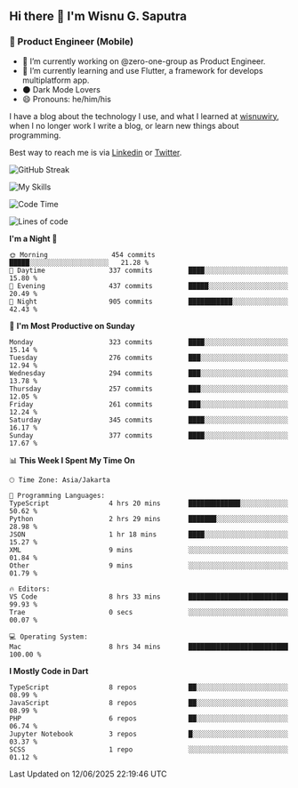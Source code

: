 ## Hi there 👋 I'm Wisnu G. Saputra

### :mobile_phone_off: Product Engineer (Mobile)

- 🔭 I’m currently working on @zero-one-group as Product Engineer.
- 🌱 I’m currently learning and use Flutter, a framework for develops multiplatform app.
- 🌑 Dark Mode Lovers
- 😄 Pronouns: he/him/his

I have a blog about the technology I use, and what I learned at [wisnuwiry](https://wisnuwiry.space/), when I no longer work I write a blog, or learn new things about programming.

Best way to reach me is via [Linkedin](https://www.linkedin.com/in/wisnu-saputra/) or [Twitter](https://twitter.com/wisnuwiry).

![GitHub Streak](https://streak-stats.demolab.com?user=wisnuwiry&theme=dark&hide_border=true)

![My Skills](https://skillicons.dev/icons?i=dart,flutter,kotlin,swift,go,js,css,neovim,git,linux&perline=5)

<!--START_SECTION:waka-->
![Code Time](http://img.shields.io/badge/Code%20Time-1%2C931%20hrs%2043%20mins-blue)

![Lines of code](https://img.shields.io/badge/From%20Hello%20World%20I%27ve%20Written-4.0%20million%20lines%20of%20code-blue)

**I'm a Night 🦉** 

```text
🌞 Morning                454 commits         █████░░░░░░░░░░░░░░░░░░░░   21.28 % 
🌆 Daytime                337 commits         ████░░░░░░░░░░░░░░░░░░░░░   15.80 % 
🌃 Evening                437 commits         █████░░░░░░░░░░░░░░░░░░░░   20.49 % 
🌙 Night                  905 commits         ███████████░░░░░░░░░░░░░░   42.43 % 
```
📅 **I'm Most Productive on Sunday** 

```text
Monday                   323 commits         ████░░░░░░░░░░░░░░░░░░░░░   15.14 % 
Tuesday                  276 commits         ███░░░░░░░░░░░░░░░░░░░░░░   12.94 % 
Wednesday                294 commits         ███░░░░░░░░░░░░░░░░░░░░░░   13.78 % 
Thursday                 257 commits         ███░░░░░░░░░░░░░░░░░░░░░░   12.05 % 
Friday                   261 commits         ███░░░░░░░░░░░░░░░░░░░░░░   12.24 % 
Saturday                 345 commits         ████░░░░░░░░░░░░░░░░░░░░░   16.17 % 
Sunday                   377 commits         ████░░░░░░░░░░░░░░░░░░░░░   17.67 % 
```


📊 **This Week I Spent My Time On** 

```text
🕑︎ Time Zone: Asia/Jakarta

💬 Programming Languages: 
TypeScript               4 hrs 20 mins       █████████████░░░░░░░░░░░░   50.62 % 
Python                   2 hrs 29 mins       ███████░░░░░░░░░░░░░░░░░░   28.98 % 
JSON                     1 hr 18 mins        ████░░░░░░░░░░░░░░░░░░░░░   15.27 % 
XML                      9 mins              ░░░░░░░░░░░░░░░░░░░░░░░░░   01.84 % 
Other                    9 mins              ░░░░░░░░░░░░░░░░░░░░░░░░░   01.79 % 

🔥 Editors: 
VS Code                  8 hrs 33 mins       █████████████████████████   99.93 % 
Trae                     0 secs              ░░░░░░░░░░░░░░░░░░░░░░░░░   00.07 % 

💻 Operating System: 
Mac                      8 hrs 34 mins       █████████████████████████   100.00 % 
```

**I Mostly Code in Dart** 

```text
TypeScript               8 repos             ██░░░░░░░░░░░░░░░░░░░░░░░   08.99 % 
JavaScript               8 repos             ██░░░░░░░░░░░░░░░░░░░░░░░   08.99 % 
PHP                      6 repos             ██░░░░░░░░░░░░░░░░░░░░░░░   06.74 % 
Jupyter Notebook         3 repos             █░░░░░░░░░░░░░░░░░░░░░░░░   03.37 % 
SCSS                     1 repo              ░░░░░░░░░░░░░░░░░░░░░░░░░   01.12 % 
```




 Last Updated on 12/06/2025 22:19:46 UTC
<!--END_SECTION:waka-->
